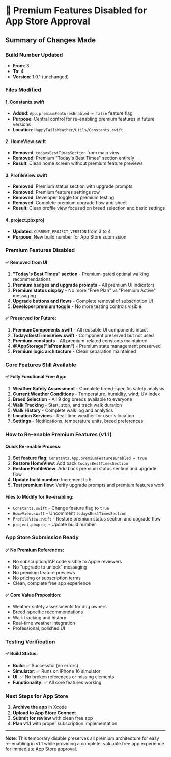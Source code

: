 # 🚀 Premium Features Disabled for App Store Approval

## **Summary of Changes Made**

### **Build Number Updated**
- **From**: 3
- **To**: 4
- **Version**: 1.0.1 (unchanged)

### **Files Modified**

#### **1. Constants.swift**
- **Added**: `App.premiumFeaturesEnabled = false` feature flag
- **Purpose**: Central control for re-enabling premium features in future versions
- **Location**: `HappyTailsWeather/Utils/Constants.swift`

#### **2. HomeView.swift**
- **Removed**: `todaysBestTimesSection` from main view
- **Removed**: Premium "Today's Best Times" section entirely
- **Result**: Clean home screen without premium feature previews

#### **3. ProfileView.swift**
- **Removed**: Premium status section with upgrade prompts
- **Removed**: Premium features settings row
- **Removed**: Developer toggle for premium testing
- **Removed**: Complete premium upgrade flow and sheet
- **Result**: Clean profile view focused on breed selection and basic settings

#### **4. project.pbxproj**
- **Updated**: `CURRENT_PROJECT_VERSION` from 3 to 4
- **Purpose**: New build number for App Store submission

### **Premium Features Disabled**

#### **✅ Removed from UI:**
1. **"Today's Best Times" section** - Premium-gated optimal walking recommendations
2. **Premium badges and upgrade prompts** - All premium UI indicators
3. **Premium status display** - No more "Free Plan" vs "Premium Active" messaging
4. **Upgrade buttons and flows** - Complete removal of subscription UI
5. **Developer premium toggle** - No more testing controls visible

#### **✅ Preserved for Future:**
1. **PremiumComponents.swift** - All reusable UI components intact
2. **TodaysBestTimesView.swift** - Component preserved but not used
3. **Premium constants** - All premium-related constants maintained
4. **@AppStorage("isPremium")** - Premium state management preserved
5. **Premium logic architecture** - Clean separation maintained

### **Core Features Still Available**

#### **✅ Fully Functional Free App:**
1. **Weather Safety Assessment** - Complete breed-specific safety analysis
2. **Current Weather Conditions** - Temperature, humidity, wind, UV index
3. **Breed Selection** - All 9 dog breeds available to everyone
4. **Walk Tracking** - Start, stop, and track walk duration
5. **Walk History** - Complete walk log and analytics
6. **Location Services** - Real-time weather for user's location
7. **Settings** - Notifications, temperature units, breed preferences

### **How to Re-enable Premium Features (v1.1)**

#### **Quick Re-enable Process:**
1. **Set feature flag**: `Constants.App.premiumFeaturesEnabled = true`
2. **Restore HomeView**: Add back `todaysBestTimesSection`
3. **Restore ProfileView**: Add back premium status section and upgrade flow
4. **Update build number**: Increment to 5
5. **Test premium flow**: Verify upgrade prompts and premium features work

#### **Files to Modify for Re-enabling:**
- `Constants.swift` - Change feature flag to `true`
- `HomeView.swift` - Uncomment `todaysBestTimesSection`
- `ProfileView.swift` - Restore premium status section and upgrade flow
- `project.pbxproj` - Update build number

### **App Store Submission Ready**

#### **✅ No Premium References:**
- No subscription/IAP code visible to Apple reviewers
- No "upgrade to unlock" messaging
- No premium feature previews
- No pricing or subscription terms
- Clean, complete free app experience

#### **✅ Core Value Proposition:**
- Weather safety assessments for dog owners
- Breed-specific recommendations
- Walk tracking and history
- Real-time weather integration
- Professional, polished UI

### **Testing Verification**

#### **✅ Build Status:**
- **Build**: ✅ Successful (no errors)
- **Simulator**: ✅ Runs on iPhone 16 simulator
- **UI**: ✅ No broken references or missing elements
- **Functionality**: ✅ All core features working

### **Next Steps for App Store**

1. **Archive the app** in Xcode
2. **Upload to App Store Connect**
3. **Submit for review** with clean free app
4. **Plan v1.1** with proper subscription implementation

---

**Note**: This temporary disable preserves all premium architecture for easy re-enabling in v1.1 while providing a complete, valuable free app experience for immediate App Store approval. 